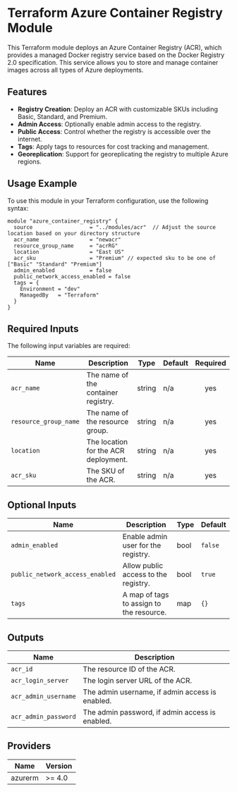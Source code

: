 
# Terraform Azure Container Registry Module

This Terraform module deploys an Azure Container Registry (ACR), which provides a managed Docker registry service based on the Docker Registry 2.0 specification. This service allows you to store and manage container images across all types of Azure deployments.

## Features

- **Registry Creation**: Deploy an ACR with customizable SKUs including Basic, Standard, and Premium.
- **Admin Access**: Optionally enable admin access to the registry.
- **Public Access**: Control whether the registry is accessible over the internet.
- **Tags**: Apply tags to resources for cost tracking and management.
- **Georeplication**: Support for georeplicating the registry to multiple Azure regions.

## Usage Example

To use this module in your Terraform configuration, use the following syntax:

```hcl
module "azure_container_registry" {
  source                  = "../modules/acr"  // Adjust the source location based on your directory structure
  acr_name                = "newacr"
  resource_group_name     = "acrRG"
  location                = "East US"
  acr_sku                 = "Premium" // expected sku to be one of ["Basic" "Standard" "Premium"]
  admin_enabled           = false
  public_network_access_enabled = false
  tags = {
    Environment = "dev"
    ManagedBy   = "Terraform"
  }
}
```

## Required Inputs

The following input variables are required:

| Name                  | Description                           | Type   | Default | Required |
|-----------------------|---------------------------------------|--------|---------|:--------:|
| `acr_name`            | The name of the container registry.   | string | n/a     | yes      |
| `resource_group_name` | The name of the resource group.       | string | n/a     | yes      |
| `location`            | The location for the ACR deployment.  | string | n/a     | yes      |
| `acr_sku`             | The SKU of the ACR.                   | string | n/a     | yes      |

## Optional Inputs

| Name                          | Description                                               | Type    | Default |
|-------------------------------|-----------------------------------------------------------|---------|---------|
| `admin_enabled`               | Enable admin user for the registry.                       | bool    | `false` |
| `public_network_access_enabled` | Allow public access to the registry.                     | bool    | `true`  |
| `tags`                        | A map of tags to assign to the resource.                  | map     | `{}`    |

## Outputs

| Name                    | Description                                        |
|-------------------------|----------------------------------------------------|
| `acr_id`                | The resource ID of the ACR.                        |
| `acr_login_server`      | The login server URL of the ACR.                   |
| `acr_admin_username`    | The admin username, if admin access is enabled.    |
| `acr_admin_password`    | The admin password, if admin access is enabled.    |

## Providers

| Name     | Version |
|----------|---------|
| azurerm  | >= 4.0  |


